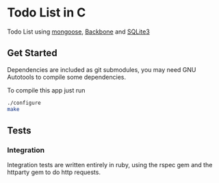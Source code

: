 # Todo List in C
Todo List using [mongoose](https://github.com/cesanta/mongoose/), [Backbone](https://github.com/jashkenas/backbone) and [SQLite3](http://sqlite.org/)

## Get Started
Dependencies are included as git submodules, you may need GNU Autotools to compile some dependencies.

To compile this app just run
```sh
./configure
make
```

## Tests

### Integration
Integration tests are written entirely in ruby, using the rspec gem and the httparty gem to do http requests.
